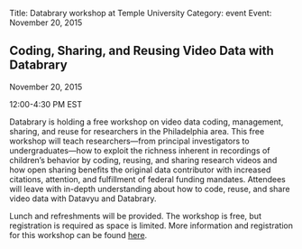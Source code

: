 Title: Databrary workshop at Temple University
Category: event 
Event: November 20, 2015

## Coding, Sharing, and Reusing Video Data with Databrary

November 20, 2015

12:00-4:30 PM EST

Databrary is holding a free workshop on video data coding, management, sharing, and reuse for researchers in the Philadelphia area. 
This free workshop will teach researchers—from principal investigators to undergraduates—how to exploit the richness inherent in 
recordings of children’s behavior by coding, reusing, and sharing research videos and how open sharing benefits the original data contributor with increased citations, attention, and fulfillment of federal funding mandates.
Attendees will leave with in-depth understanding about how to code, reuse, and share video data with Datavyu and Databrary.

Lunch and refreshments will be provided. 
The workshop is free, but registration is required as space is limited. 
More information and registration for this workshop can be found [here](http://goo.gl/forms/VaKLZCU5WT).
